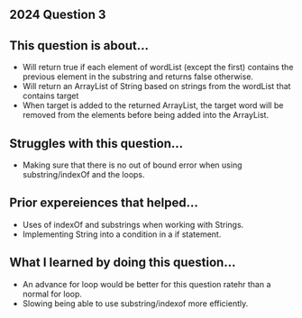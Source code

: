 ## 2024 Question 3 

## This question is about...
- Will return true if each element of wordList (except the first) contains the previous element in the substring and returns false otherwise.
- Will return an ArrayList of String based on strings from the wordList that contains target
- When target is added to the returned ArrayList, the target word will be removed from the elements before being added into the ArrayList. 

## Struggles with this question...
- Making sure that there is no out of bound error when using substring/indexOf and the loops. 

## Prior expereiences that helped...
- Uses of indexOf and substrings when working with Strings.
- Implementing String into a condition in a if statement. 

## What I learned by doing this question...
- An advance for loop would be better for this question ratehr than a normal for loop.
- Slowing being able to use substring/indexof more efficiently. 
